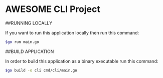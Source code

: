 AWESOME CLI Project
====================

##RUNNING LOCALLY

If you want to run this application locally then run this command:

```BASH
$go run main.go
```

##BUILD APPLICATION

In order to build this application as a binary executable run this command:

```BASH
$go build -o cli cmd/cli/main.go
```

